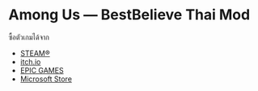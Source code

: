 # Among Us — BestBelieve Thai Mod

ซื้อตัวเกมได้จาก
- [STEAM®](https://store.steampowered.com/app/945360/Among_Us/)
- [itch.io](https://innersloth.itch.io/among-us)
- [EPIC GAMES](https://www.epicgames.com/store/en-US/p/among-us)
- [Microsoft Store](https://www.microsoft.com/store/productId/9NG07QJNK38J)
